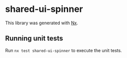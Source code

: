 # shared-ui-spinner

This library was generated with [Nx](https://nx.dev).

## Running unit tests

Run `nx test shared-ui-spinner` to execute the unit tests.
